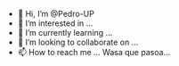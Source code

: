 - 👋 Hi, I’m @Pedro-UP
- 👀 I’m interested in ...
- 🌱 I’m currently learning ...
- 💞️ I’m looking to collaborate on ...
- 📫 How to reach me ...
Wasa que pasoa...

<!---
Pedro-UP/Pedro-UP is a ✨ special ✨ repository because its `README.md` (this file) appears on your GitHub profile.
You can click the Preview link to take a look at your changes.
--->
